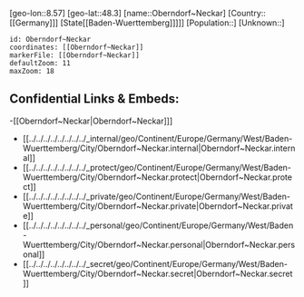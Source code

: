 ﻿---
location: [48.3,8.57]
mapzoom: [7,12] 
mapmarker: city 
type: City
tags:
- geo/City


SpocWebEntityId: 33039
isDeleted: false
confidential: public

---
[geo-lon::8.57]
[geo-lat::48.3]
[name::Oberndorf~Neckar]
[Country::[[Germany]]]
[State[[Baden-Wuerttemberg]]]]]
[Population::]
[Unknown::]


```leaflet
id: Oberndorf~Neckar
coordinates: [[Oberndorf~Neckar]]
markerFile: [[Oberndorf~Neckar]]
defaultZoom: 11 
maxZoom: 18
```


## Confidential Links & Embeds: 
-[[Oberndorf~Neckar|Oberndorf~Neckar]]] 
- [[../../../../../../../../_internal/geo/Continent/Europe/Germany/West/Baden-Wuerttemberg/City/Oberndorf~Neckar.internal|Oberndorf~Neckar.internal]] 
- [[../../../../../../../../_protect/geo/Continent/Europe/Germany/West/Baden-Wuerttemberg/City/Oberndorf~Neckar.protect|Oberndorf~Neckar.protect]] 
- [[../../../../../../../../_private/geo/Continent/Europe/Germany/West/Baden-Wuerttemberg/City/Oberndorf~Neckar.private|Oberndorf~Neckar.private]] 
- [[../../../../../../../../_personal/geo/Continent/Europe/Germany/West/Baden-Wuerttemberg/City/Oberndorf~Neckar.personal|Oberndorf~Neckar.personal]] 
- [[../../../../../../../../_secret/geo/Continent/Europe/Germany/West/Baden-Wuerttemberg/City/Oberndorf~Neckar.secret|Oberndorf~Neckar.secret]] 
